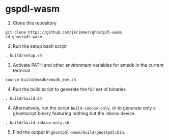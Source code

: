 # gspdl-wasm
1. Clone this repository
```
git clone https://github.com/jkrimmer/ghostpdl-wasm
cd ghostpdl-wasm
```
2. Run the setup bash script
```
. build/setup.sh
```
3. Activate PATH and other environment variables for emsdk in the current terminal
```
source build/emsdk/emsdk_env.sh
```
4. Run the build script to generate the full set of binaries
```
. build/build.sh
```
4. Alternatively, run the script `build-inkcov-only.sh` to generate only a ghostscript binary featuring nothing but the inkcov device.
```
. build/build-inkcov-only.sh
```
5. Find the output in `ghostpdl-wasm/build/ghostpdl/bin`.
